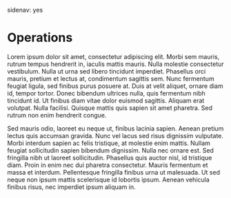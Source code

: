 sidenav: yes

# Operations

Lorem ipsum dolor sit amet, consectetur adipiscing elit. Morbi sem
mauris, rutrum tempus hendrerit in, iaculis mattis mauris. Nulla
molestie consectetur vestibulum. Nulla ut urna sed libero tincidunt
imperdiet. Phasellus orci mauris, pretium et lectus at, condimentum
sagittis sem. Nunc fermentum feugiat ligula, sed finibus purus posuere
at. Duis at velit aliquet, ornare diam id, tempor tortor. Donec
bibendum ultrices nulla, quis fermentum nibh tincidunt id. Ut finibus
diam vitae dolor euismod sagittis. Aliquam erat volutpat. Nulla
facilisi. Quisque mattis quis sapien sit amet pharetra. Sed rutrum non
enim hendrerit congue.

Sed mauris odio, laoreet eu neque ut, finibus lacinia sapien. Aenean
pretium lectus quis accumsan gravida. Nunc vel lacus sed risus
dignissim vulputate. Morbi interdum sapien ac felis tristique, at
molestie enim mattis. Nullam feugiat sollicitudin sapien bibendum
dignissim. Nulla nec ornare est. Sed fringilla nibh ut laoreet
sollicitudin. Phasellus quis auctor nisl, id tristique diam. Proin in
enim nec dui pharetra consectetur. Mauris fermentum et massa et
interdum. Pellentesque fringilla finibus urna ut malesuada. Ut sed
neque non ipsum mattis scelerisque id lobortis ipsum. Aenean vehicula
finibus risus, nec imperdiet ipsum aliquam in.
